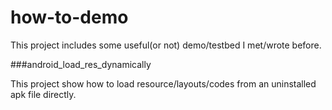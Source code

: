 how-to-demo
===========
This project includes some useful(or not) demo/testbed I met/wrote before.

###android_load_res_dynamically

This project show how to load resource/layouts/codes from an uninstalled apk file directly.

